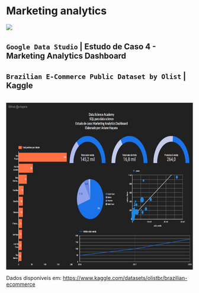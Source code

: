 # Marketing analytics

<img height="50" src="https://cdn.cdnlogo.com/logos/g/40/google-data-studio.svg" style="max-width: 100%;"></a>

## `Google Data Studio` | **Estudo de Caso 4** - Marketing Analytics Dashboard 
## `Brazilian E-Commerce Public Dataset by Olist` | Kaggle

<br>

<img align="center" alt="" width="760" height="450" src="https://raw.githubusercontent.com/a-hayana/marketing_analytics/main/dashboard_ariane.png">

Dados disponíveis em: https://www.kaggle.com/datasets/olistbr/brazilian-ecommerce
